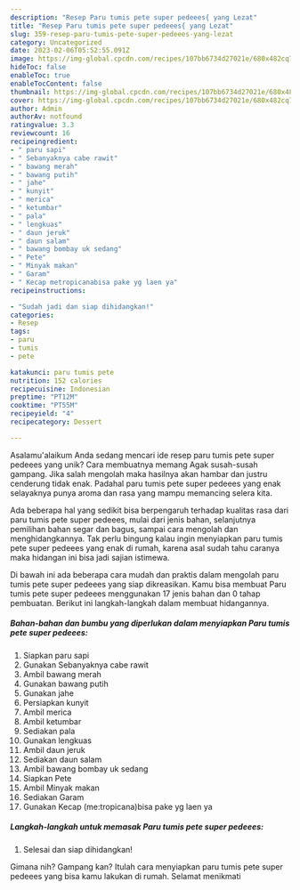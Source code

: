 ```yaml
---
description: "Resep Paru tumis pete super pedeees{ yang Lezat"
title: "Resep Paru tumis pete super pedeees{ yang Lezat"
slug: 359-resep-paru-tumis-pete-super-pedeees-yang-lezat
category: Uncategorized
date: 2023-02-06T05:52:55.091Z
image: https://img-global.cpcdn.com/recipes/107bb6734d27021e/680x482cq70/paru-tumis-pete-super-pedeees-foto-resep-utama.jpg
hideToc: false
enableToc: true
enableTocContent: false
thumbnail: https://img-global.cpcdn.com/recipes/107bb6734d27021e/680x482cq70/paru-tumis-pete-super-pedeees-foto-resep-utama.jpg
cover: https://img-global.cpcdn.com/recipes/107bb6734d27021e/680x482cq70/paru-tumis-pete-super-pedeees-foto-resep-utama.jpg
author: Admin
authorAv: notfound
ratingvalue: 3.3
reviewcount: 16
recipeingredient:
- " paru sapi"
- " Sebanyaknya cabe rawit"
- " bawang merah"
- " bawang putih"
- " jahe"
- " kunyit"
- " merica"
- " ketumbar"
- " pala"
- " lengkuas"
- " daun jeruk"
- " daun salam"
- " bawang bombay uk sedang"
- " Pete"
- " Minyak makan"
- " Garam"
- " Kecap metropicanabisa pake yg laen ya"
recipeinstructions:

- "Sudah jadi dan siap dihidangkan!"
categories:
- Resep
tags:
- paru
- tumis
- pete

katakunci: paru tumis pete 
nutrition: 152 calories
recipecuisine: Indonesian
preptime: "PT12M"
cooktime: "PT55M"
recipeyield: "4"
recipecategory: Dessert

---
```



Asalamu'alaikum Anda sedang mencari ide resep paru tumis pete super pedeees yang unik? Cara membuatnya memang Agak susah-susah gampang. Jika salah mengolah maka hasilnya akan hambar dan justru cenderung tidak enak. Padahal paru tumis pete super pedeees yang enak selayaknya punya aroma dan rasa yang mampu memancing selera kita.


Ada beberapa hal yang sedikit bisa berpengaruh terhadap kualitas rasa dari paru tumis pete super pedeees, mulai dari jenis bahan, selanjutnya pemilihan bahan segar dan bagus, sampai cara mengolah dan menghidangkannya. Tak perlu bingung kalau ingin menyiapkan paru tumis pete super pedeees yang enak di rumah, karena asal sudah tahu caranya maka hidangan ini bisa jadi sajian istimewa.




Di bawah ini ada beberapa cara mudah dan praktis dalam mengolah paru tumis pete super pedeees yang siap dikreasikan. Kamu bisa membuat Paru tumis pete super pedeees menggunakan 17 jenis bahan dan 0 tahap pembuatan. Berikut ini langkah-langkah dalam membuat hidangannya.

<!--inarticleads1-->

##### Bahan-bahan dan bumbu yang diperlukan dalam menyiapkan Paru tumis pete super pedeees:

1. Siapkan  paru sapi
1. Gunakan  Sebanyaknya cabe rawit
1. Ambil  bawang merah
1. Gunakan  bawang putih
1. Gunakan  jahe
1. Persiapkan  kunyit
1. Ambil  merica
1. Ambil  ketumbar
1. Sediakan  pala
1. Gunakan  lengkuas
1. Ambil  daun jeruk
1. Sediakan  daun salam
1. Ambil  bawang bombay uk sedang
1. Siapkan  Pete
1. Ambil  Minyak makan
1. Sediakan  Garam
1. Gunakan  Kecap (me:tropicana)bisa pake yg laen ya




<!--inarticleads2-->

##### Langkah-langkah untuk memasak Paru tumis pete super pedeees:


1. Selesai dan siap dihidangkan!



Gimana nih? Gampang kan? Itulah cara menyiapkan paru tumis pete super pedeees yang bisa kamu lakukan di rumah. Selamat menikmati
